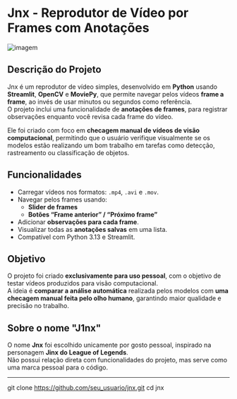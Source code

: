 # Jnx - Reprodutor de Vídeo por Frames com Anotações

![imagem](https://images3.alphacoders.com/119/thumb-1920-1190662.jpg)

## Descrição do Projeto

Jnx é um reprodutor de vídeo simples, desenvolvido em **Python** usando **Streamlit**, **OpenCV** e **MoviePy**, que permite navegar pelos vídeos **frame a frame**, ao invés de usar minutos ou segundos como referência.  
O projeto inclui uma funcionalidade de **anotações de frames**, para registrar observações enquanto você revisa cada frame do vídeo.

Ele foi criado com foco em **checagem manual de vídeos de visão computacional**, permitindo que o usuário verifique visualmente se os modelos estão realizando um bom trabalho em tarefas como detecção, rastreamento ou classificação de objetos.

## Funcionalidades

- Carregar vídeos nos formatos: `.mp4`, `.avi` e `.mov`.
- Navegar pelos frames usando:
  - **Slider de frames**
  - **Botões “Frame anterior” / “Próximo frame”**
- Adicionar **observações para cada frame**.
- Visualizar todas as **anotações salvas** em uma lista.
- Compatível com Python 3.13 e Streamlit.

## Objetivo

O projeto foi criado **exclusivamente para uso pessoal**, com o objetivo de testar vídeos produzidos para visão computacional.  
A ideia é **comparar a análise automática** realizada pelos modelos com **uma checagem manual feita pelo olho humano**, garantindo maior qualidade e precisão no trabalho.

## Sobre o nome "J1nx"

O nome **Jnx** foi escolhido unicamente por gosto pessoal, inspirado na personagem **Jinx do League of Legends**.  
Não possui relação direta com funcionalidades do projeto, mas serve como uma marca pessoal para o código.

---



git clone https://github.com/seu_usuario/jnx.git
cd jnx
